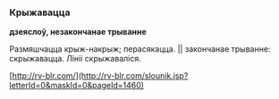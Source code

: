 ### Крыжавацца
**дзеяслоў, незакончанае трыванне**

Размяшчацца крыж-накрыж; перасякацца. || закончанае трыванне: скрыжавацца. Лініі скрыжаваліся.

<a rel="author">[http://rv-blr.com/](http://rv-blr.com/slounik.jsp?letterId=0&maskId=0&pageId=1460)</a>
